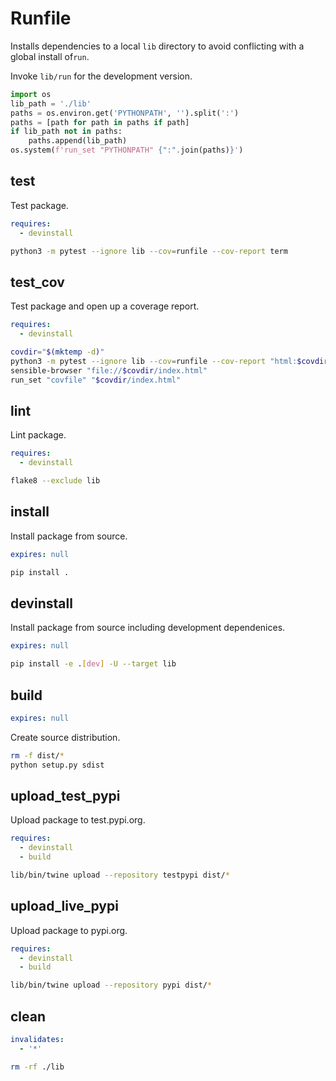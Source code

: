 # Runfile

Installs dependencies to a local `lib` directory to avoid conflicting with a
global install of`run`.

Invoke `lib/run` for the development version.

```python
import os
lib_path = './lib'
paths = os.environ.get('PYTHONPATH', '').split(':')
paths = [path for path in paths if path]
if lib_path not in paths:
    paths.append(lib_path)
os.system(f'run_set "PYTHONPATH" {":".join(paths)}')
```

## test

Test package.

```yaml
requires:
  - devinstall
```

```sh
python3 -m pytest --ignore lib --cov=runfile --cov-report term
```

## test_cov

Test package and open up a coverage report.

```yaml
requires:
  - devinstall
```

```sh
covdir="$(mktemp -d)"
python3 -m pytest --ignore lib --cov=runfile --cov-report "html:$covdir"
sensible-browser "file://$covdir/index.html"
run_set "covfile" "$covdir/index.html"
```

## lint

Lint package.

```yaml
requires:
  - devinstall
```

```sh
flake8 --exclude lib
```

## install

Install package from source.

```yaml
expires: null
```

```sh
pip install .
```

## devinstall

Install package from source including development dependenices.

```yaml
expires: null
```

```sh
pip install -e .[dev] -U --target lib
```

## build

```yaml
expires: null
```

Create source distribution.

```sh
rm -f dist/*
python setup.py sdist
```

## upload_test_pypi

Upload package to test.pypi.org.

```yaml
requires:
  - devinstall
  - build
```
```sh
lib/bin/twine upload --repository testpypi dist/*
```

## upload_live_pypi

Upload package to pypi.org.

```yaml
requires:
  - devinstall
  - build
```
```sh
lib/bin/twine upload --repository pypi dist/*
```

## clean

```yaml
invalidates:
  - '*'
```

```sh
rm -rf ./lib
```
